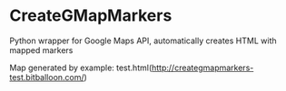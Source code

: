 # CreateGMapMarkers
Python wrapper for Google Maps API, automatically creates HTML with mapped markers

Map generated by example: test.html(http://creategmapmarkers-test.bitballoon.com/)
